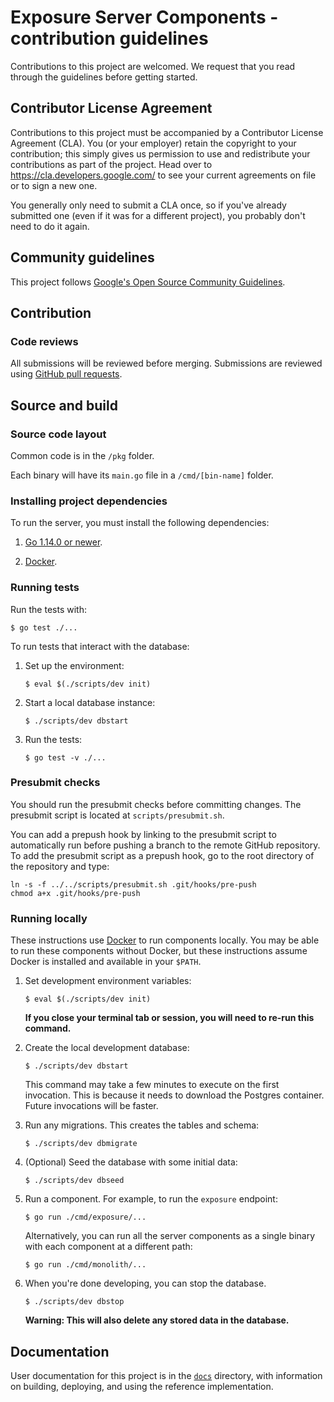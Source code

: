 # Exposure Server Components - contribution guidelines

Contributions to this project are welcomed. We request that you
read through the guidelines before getting started.

## Contributor License Agreement

Contributions to this project must be accompanied by a Contributor License
Agreement (CLA). You (or your employer) retain the copyright to your
contribution; this simply gives us permission to use and redistribute your
contributions as part of the project. Head over to
<https://cla.developers.google.com/> to see your current agreements on file or
to sign a new one.

You generally only need to submit a CLA once, so if you've already submitted one
(even if it was for a different project), you probably don't need to do it
again.

## Community guidelines

This project follows
[Google's Open Source Community Guidelines](https://opensource.google/conduct/).

## Contribution

### Code reviews

All submissions will be reviewed before merging. Submissions are reviewed using
[GitHub pull requests](https://help.github.com/articles/about-pull-requests/).

## Source and build

### Source code layout

Common code is in the `/pkg` folder.

Each binary will have its `main.go` file in a `/cmd/[bin-name]` folder.

### Installing project dependencies

To run the server, you must install the following dependencies:

1.  [Go 1.14.0 or newer](https://golang.org/dl/).

1.  [Docker][docker].

### Running tests

Run the tests with:

```text
$ go test ./...
```

To run tests that interact with the database:

1.  Set up the environment:

    ```text
    $ eval $(./scripts/dev init)
    ```

1.  Start a local database instance:

    ```text
    $ ./scripts/dev dbstart
    ```

1.  Run the tests:

    ```text
    $ go test -v ./...
    ```


### Presubmit checks

You should run the presubmit checks before committing changes. The presubmit script
is located at `scripts/presubmit.sh`.

You can add a prepush hook by linking to the presubmit script to automatically
run before pushing a branch to the remote GitHub repository. To add the
presubmit script as a prepush hook, go to the root directory of the repository
and type:

```
ln -s -f ../../scripts/presubmit.sh .git/hooks/pre-push
chmod a+x .git/hooks/pre-push
```

### Running locally

These instructions use [Docker][docker] to run components locally. You may be
able to run these components without Docker, but these instructions assume
Docker is installed and available in your `$PATH`.

1.  Set development environment variables:

    ```text
    $ eval $(./scripts/dev init)
    ```

    **If you close your terminal tab or session, you will need to re-run this
    command.**

1.  Create the local development database:

    ```text
    $ ./scripts/dev dbstart
    ```

    This command may take a few minutes to execute on the first invocation. This
    is because it needs to download the Postgres container. Future invocations
    will be faster.

1.  Run any migrations. This creates the tables and schema:

    ```text
    $ ./scripts/dev dbmigrate
    ```

1.  (Optional) Seed the database with some initial data:

    ```text
    $ ./scripts/dev dbseed
    ```

1.  Run a component. For example, to run the `exposure` endpoint:

    ```text
    $ go run ./cmd/exposure/...
    ```

    Alternatively, you can run all the server components as a single binary with
    each component at a different path:

    ```text
    $ go run ./cmd/monolith/...
    ```

1.  When you're done developing, you can stop the database.

    ```text
    $ ./scripts/dev dbstop
    ```

    **Warning: This will also delete any stored data in the database.**


## Documentation

User documentation for this project is in the [`docs`](/docs/index.md) directory,
with information on building, deploying, and using the reference implementation.


[docker]: https://docs.docker.com/get-docker/
